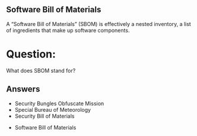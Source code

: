 ## Software Bill of Materials
A “Software Bill of Materials” (SBOM) is
effectively a nested inventory,
a list of ingredients that make up
software components.

# Question:
What does SBOM stand for?

## Answers
- Security Bungles Obfuscate Mission
- Special Bureau of Meteorology
- Security Bill of Materials
* Software Bill of Materials




